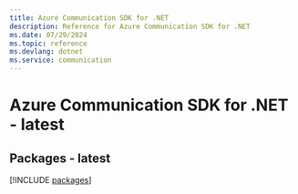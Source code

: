 ```yaml
---
title: Azure Communication SDK for .NET
description: Reference for Azure Communication SDK for .NET
ms.date: 07/29/2024
ms.topic: reference
ms.devlang: dotnet
ms.service: communication
---
```

# Azure Communication SDK for .NET - latest
## Packages - latest
[!INCLUDE [packages](communication-index.md)]